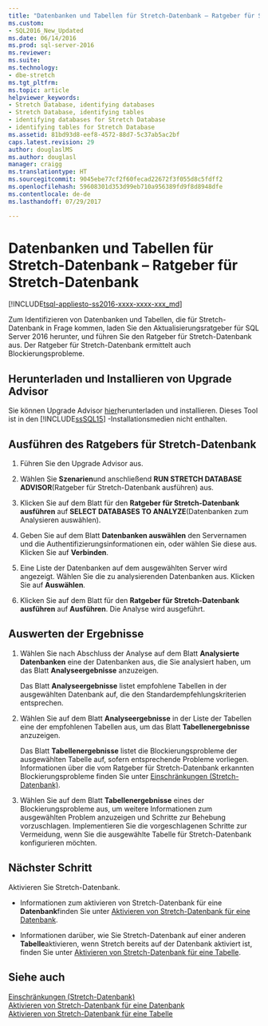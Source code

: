 ```yaml
---
title: "Datenbanken und Tabellen für Stretch-Datenbank – Ratgeber für Stretch-Datenbank | Microsoft-Dokumentation"
ms.custom:
- SQL2016_New_Updated
ms.date: 06/14/2016
ms.prod: sql-server-2016
ms.reviewer: 
ms.suite: 
ms.technology:
- dbe-stretch
ms.tgt_pltfrm: 
ms.topic: article
helpviewer_keywords:
- Stretch Database, identifying databases
- Stretch Database, identifying tables
- identifying databases for Stretch Database
- identifying tables for Stretch Database
ms.assetid: 81bd93d8-eef8-4572-88d7-5c37ab5ac2bf
caps.latest.revision: 29
author: douglaslMS
ms.author: douglasl
manager: craigg
ms.translationtype: HT
ms.sourcegitcommit: 9045ebe77cf2f60fecad22672f3f055d8c5fdff2
ms.openlocfilehash: 59608301d353d99eb710a956389fd9f8d8948dfe
ms.contentlocale: de-de
ms.lasthandoff: 07/29/2017

---
```

# <a name="stretch-database-databases-and-tables---stretch-database-advisor"></a>Datenbanken und Tabellen für Stretch-Datenbank – Ratgeber für Stretch-Datenbank
[!INCLUDE[tsql-appliesto-ss2016-xxxx-xxxx-xxx_md](../../includes/tsql-appliesto-ss2016-xxxx-xxxx-xxx-md.md)]

  Zum Identifizieren von Datenbanken und Tabellen, die für Stretch-Datenbank in Frage kommen, laden Sie den Aktualisierungsratgeber für SQL Server 2016 herunter, und führen Sie den Ratgeber für Stretch-Datenbank aus. Der Ratgeber für Stretch-Datenbank ermittelt auch Blockierungsprobleme.  
  
## <a name="download-and-install-upgrade-advisor"></a>Herunterladen und Installieren von Upgrade Advisor  
 Sie können Upgrade Advisor [hier](https://www.microsoft.com/en-us/download/details.aspx?id=53595)herunterladen und installieren. Dieses Tool ist in den [!INCLUDE[ssSQL15](../../includes/sssql15-md.md)] -Installationsmedien nicht enthalten.  
  
## <a name="run-the-stretch-database-advisor"></a>Ausführen des Ratgebers für Stretch-Datenbank  
  
1.  Führen Sie den Upgrade Advisor aus.  
  
2.  Wählen Sie **Szenarien**und anschließend **RUN STRETCH DATABASE ADVISOR**(Ratgeber für Stretch-Datenbank ausführen) aus.  
  
3.  Klicken Sie auf dem Blatt für den **Ratgeber für Stretch-Datenbank ausführen** auf **SELECT DATABASES TO ANALYZE**(Datenbanken zum Analysieren auswählen).  
  
4.  Geben Sie auf dem Blatt **Datenbanken auswählen** den Servernamen und die Authentifizierungsinformationen ein, oder wählen Sie diese aus. Klicken Sie auf **Verbinden**.

5.  Eine Liste der Datenbanken auf dem ausgewählten Server wird angezeigt. Wählen Sie die zu analysierenden Datenbanken aus. Klicken Sie auf **Auswählen**.  
  
6.  Klicken Sie auf dem Blatt für den **Ratgeber für Stretch-Datenbank ausführen** auf **Ausführen**.  Die Analyse wird ausgeführt.  
  
## <a name="review-the-results"></a>Auswerten der Ergebnisse  
  
1.  Wählen Sie nach Abschluss der Analyse auf dem Blatt **Analysierte Datenbanken** eine der Datenbanken aus, die Sie analysiert haben, um das Blatt **Analyseergebnisse** anzuzeigen.  
  
     Das Blatt **Analyseergebnisse** listet empfohlene Tabellen in der ausgewählten Datenbank auf, die den Standardempfehlungskriterien entsprechen. 
  
2.  Wählen Sie auf dem Blatt **Analyseergebnisse** in der Liste der Tabellen eine der empfohlenen Tabellen aus, um das Blatt **Tabellenergebnisse** anzuzeigen.  
  
     Das Blatt **Tabellenergebnisse** listet die Blockierungsprobleme der ausgewählten Tabelle auf, sofern entsprechende Probleme vorliegen. Informationen über die vom Ratgeber für Stretch-Datenbank erkannten Blockierungsprobleme finden Sie unter [Einschränkungen (Stretch-Datenbank)](../../sql-server/stretch-database/limitations-for-stretch-database.md).  
  
3.  Wählen Sie auf dem Blatt **Tabellenergebnisse** eines der Blockierungsprobleme aus, um weitere Informationen zum ausgewählten Problem anzuzeigen und Schritte zur Behebung vorzuschlagen. Implementieren Sie die vorgeschlagenen Schritte zur Vermeidung, wenn Sie die ausgewählte Tabelle für Stretch-Datenbank konfigurieren möchten.  
  
## <a name="next-step"></a>Nächster Schritt  
 Aktivieren Sie Stretch-Datenbank.  
  
-   Informationen zum aktivieren von Stretch-Datenbank für eine **Datenbank**finden Sie unter [Aktivieren von Stretch-Datenbank für eine Datenbank](../../sql-server/stretch-database/enable-stretch-database-for-a-database.md).  
  
-   Informationen darüber, wie Sie Stretch-Datenbank auf einer anderen **Tabelle**aktivieren, wenn Stretch bereits auf der Datenbank aktiviert ist, finden Sie unter [Aktivieren von Stretch-Datenbank für eine Tabelle](../../sql-server/stretch-database/enable-stretch-database-for-a-table.md). 
  
## <a name="see-also"></a>Siehe auch  
 [Einschränkungen (Stretch-Datenbank)](../../sql-server/stretch-database/limitations-for-stretch-database.md)   
 [Aktivieren von Stretch-Datenbank für eine Datenbank](../../sql-server/stretch-database/enable-stretch-database-for-a-database.md)   
 [Aktivieren von Stretch-Datenbank für eine Tabelle](../../sql-server/stretch-database/enable-stretch-database-for-a-table.md)  
  
  

